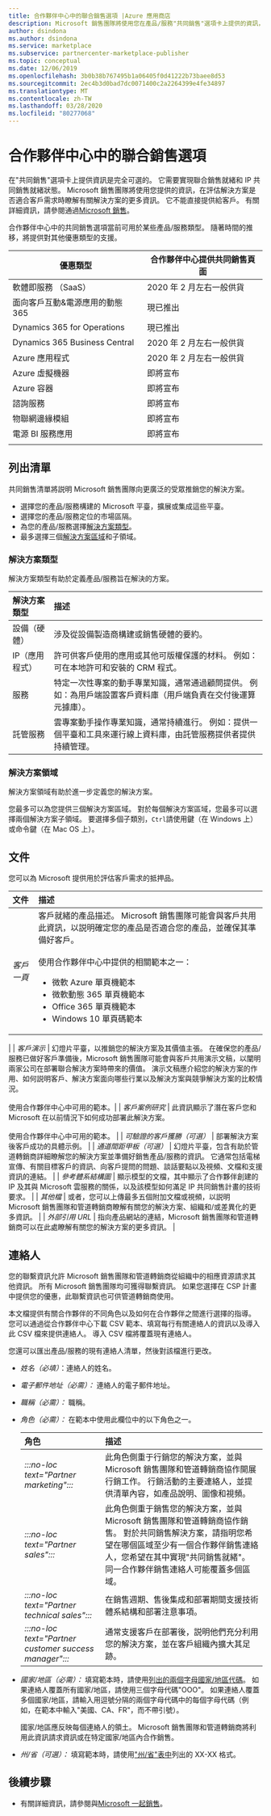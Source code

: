 ```yaml
---
title: 合作夥伴中心中的聯合銷售選項 |Azure 應用商店
description: Microsoft 銷售團隊將使用您在產品/服務"共同銷售"選項卡上提供的資訊，在評估解決方案是否適合客戶需求時瞭解有關解決方案的更多資訊。
author: dsindona
ms.author: dsindona
ms.service: marketplace
ms.subservice: partnercenter-marketplace-publisher
ms.topic: conceptual
ms.date: 12/06/2019
ms.openlocfilehash: 3b0b38b767495b1a06405f0d41222b73baee8d53
ms.sourcegitcommit: 2ec4b3d0bad7dc0071400c2a2264399e4fe34897
ms.translationtype: MT
ms.contentlocale: zh-TW
ms.lasthandoff: 03/28/2020
ms.locfileid: "80277068"
---
```

# <a name="co-sell-option-in-partner-center"></a>合作夥伴中心中的聯合銷售選項

在"共同銷售"選項卡上提供資訊是完全可選的。 它需要實現聯合銷售就緒和 IP 共同銷售就緒狀態。 Microsoft 銷售團隊將使用您提供的資訊，在評估解決方案是否適合客戶需求時瞭解有關解決方案的更多資訊。 它不能直接提供給客戶。 有關詳細資訊，請參閱通過[Microsoft 銷售](https://docs.microsoft.com/azure/marketplace/partner-center-portal/create-new-saas-offer#sell-through-microsoft)。

合作夥伴中心中的共同銷售選項當前可用於某些產品/服務類型。 隨著時間的推移，將提供對其他優惠類型的支援。

| **優惠類型** | **合作夥伴中心提供共同銷售頁面** |
|    -----------------------    |    -----------------------------  |
| 軟體即服務 （SaaS） |     2020 年 2 月左右一般供貨      |
| 面向客戶互動&電源應用的動態 365      |     現已推出      |
| Dynamics 365 for Operations     |     現已推出       |
| Dynamics 365 Business Central      |  2020 年 2 月左右一般供貨     |
| Azure 應用程式     |     2020 年 2 月左右一般供貨     |
| Azure 虛擬機器      |     即將宣布       |
| Azure 容器     |     即將宣布       |
| 諮詢服務      |     即將宣布       |
| 物聯網邊緣模組      |     即將宣布       |
| 電源 BI 服務應用     |     即將宣布       |
|  |

## <a name="listing"></a>列出清單

共同銷售清單將説明 Microsoft 銷售團隊向更廣泛的受眾推銷您的解決方案。

- 選擇您的產品/服務構建的 Microsoft 平臺，擴展或集成這些平臺。
- 選擇您的產品/服務定位的市場區隔。
- 為您的產品/服務選擇[解決方案類型](#solution-type)。
- 最多選擇三個[解決方案區域](#solution-areas)和子領域。

### <a name="solution-type"></a>解決方案類型

解決方案類型有助於定義產品/服務旨在解決的方案。

| **解決方案類型**    | **描述**  |
| :------------------- | :-------------------|
| 設備（硬體） | 涉及從設備製造商構建或銷售硬體的要約。 |
| IP（應用程式） | 許可供客戶使用的應用或其他可版權保護的材料。 例如：可在本地許可和安裝的 CRM 程式。 |
| 服務 | 特定一次性專案的動手專業知識，通常通過顧問提供。 例如：為用戶端設置客戶資料庫（用戶端負責在交付後運算元據庫）。 |
| 託管服務 | 雲專案動手操作專業知識，通常持續進行。 例如：提供一個平臺和工具來運行線上資料庫，由託管服務提供者提供持續管理。 |

### <a name="solution-areas"></a>解決方案領域

解決方案領域有助於進一步定義您的解決方案。

您最多可以為您提供三個解決方案區域。 對於每個解決方案區域，您最多可以選擇兩個解決方案子領域。 要選擇多個子類別，`Ctrl`請使用鍵（在 Windows 上）或命令鍵（在 Mac OS 上）。

## <a name="documents"></a>文件

您可以為 Microsoft 提供用於評估客戶需求的抵押品。

| **文件**    | **描述**  |
| :------------------- | :-------------------|
| *客戶一頁* | 客戶就緒的產品描述。 Microsoft 銷售團隊可能會與客戶共用此資訊，以説明確定您的產品是否適合您的產品，並確保其準備好客戶。 <br> <br> 使用合作夥伴中心中提供的相關範本之一： <br> <ul> <li> 微軟 Azure 單頁機範本 </li> <li> 微軟動態 365 單頁機範本 </li> <li> Office 365 單頁機範本 </li> <li> Windows 10 單頁碼範本 </li> </ul>
 |
| *客戶演示* | 幻燈片平臺，以推銷您的解決方案及其價值主張。 在確保您的產品/服務已做好客戶準備後，Microsoft 銷售團隊可能會與客戶共用演示文稿，以闡明兩家公司在部署聯合解決方案時帶來的價值。 演示文稿應介紹您的解決方案的作用、如何説明客戶、解決方案面向哪些行業以及解決方案與競爭解決方案的比較情況。 <br> <br> 使用合作夥伴中心中可用的範本。|
| *客戶案例研究* | 此資訊顯示了潛在客戶您和 Microsoft 在以前情況下如何成功部署此解決方案。 <br> <br> 使用合作夥伴中心中可用的範本。 |
| *可驗證的客戶獲勝（可選）* | 部署解決方案後客戶成功的具體示例。 |
| *通道間距甲板（可選）* | 幻燈片平臺，包含有助於管道轉銷商詳細瞭解您的解決方案並準備好銷售產品/服務的資訊。 它通常包括電梯宣傳、有關目標客戶的資訊、向客戶提問的問題、談話要點以及視頻、文檔和支援資訊的連結。 |
| *參考體系結構圖* | 顯示模型的文檔，其中顯示了合作夥伴創建的 IP 及其與 Microsoft 雲服務的關係，以及該模型如何滿足 IP 共同銷售計畫的技術要求。 |
| *其他檔* | 或者，您可以上傳最多五個附加文檔或視頻，以説明 Microsoft 銷售團隊和管道轉銷商瞭解有關您的解決方案、組織和/或差異化的更多資訊。 |
| *外部引用 URL* | 指向產品網站的連結，Microsoft 銷售團隊和管道轉銷商可以在此處瞭解有關您的解決方案的更多資訊。 |

## <a name="contacts"></a>連絡人

您的聯繫資訊允許 Microsoft 銷售團隊和管道轉銷商從組織中的相應資源請求其他資訊。 所有 Microsoft 銷售團隊均可獲得聯繫資訊。 如果您選擇在 CSP 計畫中提供您的優惠，此聯繫資訊也可供管道轉銷商使用。

本文檔提供有關合作夥伴的不同角色以及如何在合作夥伴之間進行選擇的指導。 您可以通過從合作夥伴中心下載 CSV 範本、填寫每行有關連絡人的資訊以及導入此 CSV 檔來提供連絡人。 導入 CSV 檔將覆蓋現有連絡人。

您還可以匯出產品/服務的現有連絡人清單，然後對該檔進行更改。

* *姓名（必填）*：連絡人的姓名。
* *電子郵件地址（必需）：* 連絡人的電子郵件地址。
* *職稱（必需）：* 職稱。
* *角色（必需）：* 在範本中使用此欄位中的以下角色之一。

    | **角色**    | **描述**  |
    | :------------------- | :-------------------|
    | *:::no-loc text="Partner marketing":::* | 此角色側重于行銷您的解決方案，並與 Microsoft 銷售團隊和管道轉銷商協作開展行銷工作。 行銷活動的主要連絡人，並提供清單內容，如產品說明、圖像和視頻。 |
    | *:::no-loc text="Partner sales":::* | 此角色側重于銷售您的解決方案，並與 Microsoft 銷售團隊和管道轉銷商協作銷售。 對於共同銷售解決方案，請指明您希望在哪個區域至少有一個合作夥伴銷售連絡人，您希望在其中實現"共同銷售就緒"。 同一合作夥伴銷售連絡人可能覆蓋多個區域。 |
    | *:::no-loc text="Partner technical sales":::* | 在銷售週期、售後集成和部署期間支援技術體系結構和部署注意事項。 |
    | *:::no-loc text="Partner customer success manager":::* | 通常支援客戶在部署後，説明他們充分利用您的解決方案，並在客戶組織內擴大其足跡。 |

* *國家/地區（必需）：* 填寫範本時，請使用[列出的兩個字母國家/地區代碼](./commercial-marketplace-co-sell-countries.md)。 如果連絡人覆蓋所有國家/地區，請使用三個字母代碼"OOO"。 如果連絡人覆蓋多個國家/地區，請輸入用逗號分隔的兩個字母代碼中的每個字母代碼（例如，在範本中輸入"美國、CA、FR"，而不帶引號）。

    國家/地區應反映每個連絡人的領土。 Microsoft 銷售團隊和管道轉銷商將利用此資訊請求資訊或在特定國家/地區內合作銷售。

* *州/省（可選）：* 填寫範本時，請使用["州/省"表中](./commercial-marketplace-co-sell-states.md)列出的 XX-XX 格式。

## <a name="next-steps"></a>後續步驟

- 有關詳細資訊，請參閱與[Microsoft 一起銷售](https://partner.microsoft.com/membership/sell-with-microsoft)。
